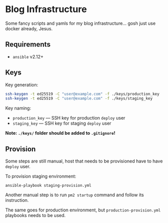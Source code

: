 # Blog Infrastructure
Some fancy scripts and yamls for my blog infrastructure... gosh just use docker already, Jesus.

## Requirements

* `ansible` v2.12+

## Keys

Key generation:

```sh
ssh-keygen -t ed25519 -C "user@example.com" -f ./keys/production_key
ssh-keygen -t ed25519 -C "user@example.com" -f ./keys/staging_key
```

Key naming:

* `production_key` — SSH key for production `deploy` user
* `staging_key` — SSH key for staging `deploy` user

**Note: `./keys/` folder should be added to `.gitignore`!**

## Provision

Some steps are still manual, host that needs to be provisioned have to have `deploy` user.

To provision staging environment:

```commandline
ansible-playbook staging-provision.yml 
```

Another manual step is to run `pm2 startup` command and follow its instruction.

The same goes for production environment, but `production-provision.yml` playbooks needs to be used.
